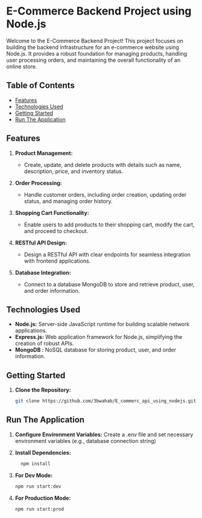 # E-Commerce Backend Project using Node.js

Welcome to the E-Commerce Backend Project! This project focuses on building the backend infrastructure for an e-commerce website using Node.js. It provides a robust foundation for managing products, handling user  processing orders, and maintaining the overall functionality of an online store.

## Table of Contents

- [Features](#features)
- [Technologies Used](#technologies-used)
- [Getting Started](#getting-started)
- [Run The Application](#run-the-application)

## Features

1. **Product Management:**
   - Create, update, and delete products with details such as name, description, price, and inventory status.

2. **Order Processing:**
   - Handle customer orders, including order creation, updating order status, and managing order history.

3. **Shopping Cart Functionality:**
   - Enable users to add products to their shopping cart, modify the cart, and proceed to checkout.

4. **RESTful API Design:**
   - Design a RESTful API with clear endpoints for seamless integration with frontend applications.

5. **Database Integration:**
   - Connect to a database  MongoDB to store and retrieve product, user, and order information.
  
## Technologies Used

- **Node.js:** Server-side JavaScript runtime for building scalable network applications.
- **Express.js:** Web application framework for Node.js, simplifying the creation of robust APIs.
- **MongoDB :** NoSQL database for storing product, user, and order information.

## Getting Started

1. **Clone the Repository:**
   ```bash
   git clone https://github.com/3bwahab/E_commerc_api_using_nodejs.git


## Run The Application

1. **Configure Environment Variables:**
   Create a .env file and set necessary environment variables (e.g., database connection string)


2. **Install Dependencies:**
   ```bash
     npm install

3. **For Dev Mode:**
   ```bash
   npm run start:dev

4. **For Production Mode:**
   ```bash
   npm run start:prod
